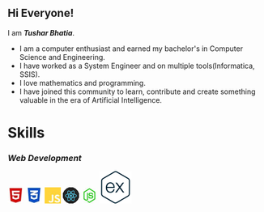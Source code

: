 <h2>Hi Everyone!</h2>
I am <em><strong>Tushar Bhatia</strong></em>. 

<ul>
  <li>I am a computer enthusiast and earned my bachelor's in Computer Science and Engineering.</li>
  <li>I have worked as a System Engineer and on multiple tools(Informatica, SSIS).</li>
  <li>I love mathematics and programming.</li>
  <li>I have joined this community to learn, contribute and create something valuable in the era of Artificial Intelligence. </li>
</ul>

<h1>Skills</h1>

<h3><em>Web Development</em></h3>

![html](html.JPG)
![css](css.JPG)
![JavaScript](js.JPG)
![react](react.gif)
![NodeJs](nodejs.JPG)
![express](express.svg)



<!---
tusharx0809/tusharx0809 is a ✨ particular ✨ repository because its `README.md` (this file) appears on your GitHub profile.
You can click the Preview link to take a look at your changes.
--->
